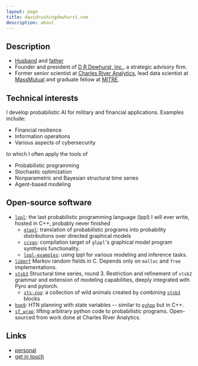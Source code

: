 ```yaml
---
layout: page
title: davidrushingdewhurst.com
description: about 
---
```


## Description

+ [Husband](./photos/wife.jpg) and [father](./photos/all-three-kids-in-the-snow.jpg)
+ Founder and president of [D R Dewhurst, Inc.](https://drdewhurst.com), a strategic advisory firm.
+ Former senior scientist at [Charles River Analytics](https://cra.com/), lead data scientist at [MassMutual](https://datascience.massmutual.com/) and graduate fellow at [MITRE](https://compfi.org/).

## Technical interests

I develop probabilistic AI for military and financial applications. Examples include:

+ Financial resilience
+ Information operations
+ Various aspects of cybersecurity

to which I often apply the tools of

+ Probabilistic programming
+ Stochastic optimization
+ Nonparametric and Bayesian structural time series
+ Agent-based modeling


## Open-source software

+ [`lppl`](./lppl/): the last probabilistic programming language (lppl) I will ever write, hosted in C++, probably never finished
    + [`glppl`](./glppl/): translation of probabilistic programs into probability distributions over directed graphical models
    + [`ccyan`](./ccyan/): compilation target of `glppl`'s graphical model program synthesis functionality.
    + [`lppl-examples`](./lppl/examples/): using lppl for various modeling and inference tasks.
+ [`libmrf`](https://davidrushingdewhurst.com/libmrf/) Markov random fields in C. Depends only on `malloc` and `free` implementations.
+ [`stsb3`](https://davidrushingdewhurst.com/stsb3/) Structural time series, round 3. Restriction and refinement
of `stsb2` grammar and extension of modeling capabilities, deeply integrated with Pyro and pytorch.
    + [`sts-zoo`](https://davidrushingdewhurst.com/sts-zoo/): a collection of wild animals created by combining [`stsb3`](https://davidrushingdewhurst.com/stsb3/) blocks
+ [`hop9`](https://davidrushingdewhurst.com/hop9/): HTN planning with state variables -- similar to [`pyhop`](https://github.com/oubiwann/pyhop/blob/master/pyhop/hop.py) but in C++.
+ [`sf_wrap`](https://gitlab.com/drdewhurst/sf_wrap): lifting arbitrary python code to probabilistic programs. Open-sourced from work done at Charles River Analytics.

## Links
+ [personal](./personal/)
+ [get in touch](drd@davidrushingdewhurst.com)

